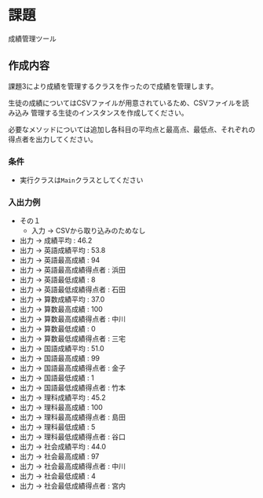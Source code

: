 
# 課題

成績管理ツール

## 作成内容

課題3により成績を管理するクラスを作ったので成績を管理します。

生徒の成績についてはCSVファイルが用意されているため、CSVファイルを読み込み
管理する生徒のインスタンスを作成してください。

必要なメソッドについては追加し各科目の平均点と最高点、最低点、それぞれの得点者を出力してください。

### 条件
* 実行クラスは`Main`クラスとしてください

### 入出力例

* その１
  * 入力 -> CSVから取り込みのためなし
* 出力 -> 成績平均 : 46.2
* 出力 -> 英語成績平均 : 53.8
* 出力 -> 英語最高成績 : 94
* 出力 -> 英語最高成績得点者 : 浜田
* 出力 -> 英語最低成績 : 8
* 出力 -> 英語最低成績得点者 : 石田
* 出力 -> 算数成績平均 : 37.0
* 出力 -> 算数最高成績 : 100
* 出力 -> 算数最高成績得点者 : 中川
* 出力 -> 算数最低成績 : 0
* 出力 -> 算数最低成績得点者 : 三宅
* 出力 -> 国語成績平均 : 51.0
* 出力 -> 国語最高成績 : 99
* 出力 -> 国語最高成績得点者 : 金子
* 出力 -> 国語最低成績 : 1
* 出力 -> 国語最低成績得点者 : 竹本
* 出力 -> 理科成績平均 : 45.2
* 出力 -> 理科最高成績 : 100
* 出力 -> 理科最高成績得点者 : 島田
* 出力 -> 理科最低成績 : 5
* 出力 -> 理科最低成績得点者 : 谷口
* 出力 -> 社会成績平均 : 44.0
* 出力 -> 社会最高成績 : 97
* 出力 -> 社会最高成績得点者 : 中川
* 出力 -> 社会最低成績 : 4
* 出力 -> 社会最低成績得点者 : 宮内
